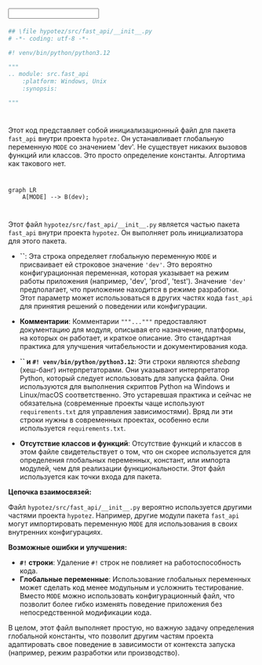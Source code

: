 # <input code>

```python
## \file hypotez/src/fast_api/__init__.py
# -*- coding: utf-8 -*-

#! venv/bin/python/python3.12

"""
.. module: src.fast_api 
	:platform: Windows, Unix
	:synopsis:

"""

```

# <algorithm>

Этот код представляет собой инициализационный файл для пакета `fast_api` внутри проекта `hypotez`.  Он устанавливает глобальную переменную `MODE` со значением 'dev'.  Не существует никаких вызовов функций или классов.  Это просто определение константы.  Алгортима как такового нет.

# <mermaid>

```mermaid
graph LR
    A[MODE] --> B(dev);
```

# <explanation>

Этот файл `hypotez/src/fast_api/__init__.py` является частью пакета `fast_api` внутри проекта `hypotez`.  Он выполняет роль инициализатора для этого пакета.

- **``**: Эта строка определяет глобальную переменную `MODE` и присваивает ей строковое значение `'dev'`.  Это вероятно конфигурационная переменная, которая указывает на режим работы приложения (например, 'dev', 'prod', 'test').  Значение `'dev'` предполагает, что приложение находится в режиме разработки.  Этот параметр может использоваться в других частях кода `fast_api` для принятия решений о поведении или конфигурации.

- **Комментарии**: Комментарии `"""..."""` предоставляют документацию для модуля, описывая его назначение, платформы, на которых он работает, и краткое описание.  Это стандартная практика для улучшения читабельности и документирования кода.

- **`` и `#! venv/bin/python/python3.12`**: Эти строки являются *shebang* (хеш-банг) интерпретаторами. Они указывают интерпретатор Python, который следует использовать для запуска файла.  Они используются для выполнения скриптов Python на Windows и Linux/macOS соответственно. Это устаревшая практика и сейчас не обязательна (современные проекты чаще используют `requirements.txt` для управления зависимостями). Вряд ли эти строки нужны в современных проектах, особенно если используется `requirements.txt`.

- **Отсутствие классов и функций**: Отсутствие функций и классов в этом файле свидетельствует о том, что он скорее используется для определения глобальных переменных, констант, или импорта модулей, чем для реализации функциональности.  Этот файл используется как точки входа для пакета.

**Цепочка взаимосвязей:**

Файл `hypotez/src/fast_api/__init__.py` вероятно используется другими частями проекта `hypotez`.  Например, другие модули пакета `fast_api` могут импортировать переменную `MODE` для использования в своих внутренних конфигурациях.


**Возможные ошибки и улучшения:**

- **`#!` строки**: Удаление  `#!` строк не повлияет на работоспособность кода.
- **Глобальные переменные**:  Использование глобальных переменных может сделать код менее модульным и усложнить тестирование.  Вместо `MODE` можно использовать конфигурационный файл, что позволит более гибко изменять поведение приложения без непосредственной модификации кода.

В целом, этот файл выполняет простую, но важную задачу определения глобальной константы, что позволит другим частям проекта  адаптировать свое поведение в зависимости от контекста запуска (например, режим разработки или производство).
